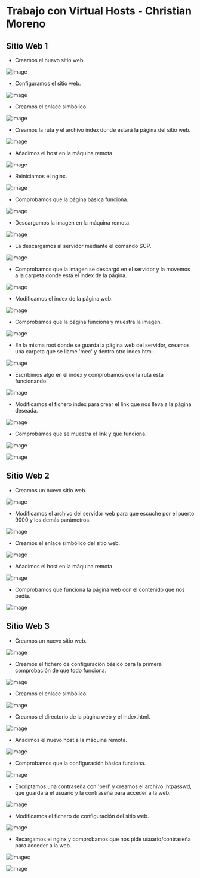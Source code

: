 # Trabajo con Virtual Hosts - Christian Moreno #

## Sitio Web 1 ##

- Creamos el nuevo sitio web.

![image](https://github.com/christianjmx/imw_christian/blob/main/trim1/ut1/a3_Trabajo_con_Virtual_hosts/web%201/1.png)

- Configuramos el sitio web.

![image](https://github.com/christianjmx/imw_christian/blob/main/trim1/ut1/a3_Trabajo_con_Virtual_hosts/web%201/2.png)

- Creamos el enlace simbólico.

![image](https://github.com/christianjmx/imw_christian/blob/main/trim1/ut1/a3_Trabajo_con_Virtual_hosts/web%201/3.png)

- Creamos la ruta y el archivo index donde estará la página del sitio web.

![image](https://github.com/christianjmx/imw_christian/blob/main/trim1/ut1/a3_Trabajo_con_Virtual_hosts/web%201/4.png)

- Añadimos el host en la máquina remota.

![image](https://github.com/christianjmx/imw_christian/blob/main/trim1/ut1/a3_Trabajo_con_Virtual_hosts/web%201/5.png)

- Reiniciamos el nginx.

![image](https://github.com/christianjmx/imw_christian/blob/main/trim1/ut1/a3_Trabajo_con_Virtual_hosts/web%201/6.png)

- Comprobamos que la página básica funciona.

![image](https://github.com/christianjmx/imw_christian/blob/main/trim1/ut1/a3_Trabajo_con_Virtual_hosts/web%201/7.png)

- Descargamos la imagen en la máquina remota.

![image](https://github.com/christianjmx/imw_christian/blob/main/trim1/ut1/a3_Trabajo_con_Virtual_hosts/web%201/8.png)

- La descargamos al servidor mediante el comando SCP.

![image](https://github.com/christianjmx/imw_christian/blob/main/trim1/ut1/a3_Trabajo_con_Virtual_hosts/web%201/9.png)

- Comprobamos que la imagen se descargó en el servidor y la movemos a la carpeta donde está el index de la página.

![image](https://github.com/christianjmx/imw_christian/blob/main/trim1/ut1/a3_Trabajo_con_Virtual_hosts/web%201/10.png)

- Modificamos el index de la página web.

![image](https://github.com/christianjmx/imw_christian/blob/main/trim1/ut1/a3_Trabajo_con_Virtual_hosts/web%201/11.png)

- Comprobamos que la página funciona y muestra la imagen.

![image](https://github.com/christianjmx/imw_christian/blob/main/trim1/ut1/a3_Trabajo_con_Virtual_hosts/web%201/12.png)

- En la misma root donde se guarda la página web del servidor, creamos una carpeta que se llame 'mec' y dentro otro index.html .

![image](https://github.com/christianjmx/imw_christian/blob/main/trim1/ut1/a3_Trabajo_con_Virtual_hosts/web%201/prueba%202/1.png)

- Escribimos algo en el index y comprobamos que la ruta está funcionando.

![image](https://github.com/christianjmx/imw_christian/blob/main/trim1/ut1/a3_Trabajo_con_Virtual_hosts/web%201/prueba%202/2.png)

- Modificamos el fichero index para crear el link que nos lleva a la página deseada.

![image](https://github.com/christianjmx/imw_christian/blob/main/trim1/ut1/a3_Trabajo_con_Virtual_hosts/web%201/prueba%202/3.png)

- Comprobamos que se muestra el link y que funciona.

![image](https://github.com/christianjmx/imw_christian/blob/main/trim1/ut1/a3_Trabajo_con_Virtual_hosts/web%201/prueba%202/4.png)

![image](https://github.com/christianjmx/imw_christian/blob/main/trim1/ut1/a3_Trabajo_con_Virtual_hosts/web%201/prueba%202/5.png)

## Sitio Web 2 ##

- Creamos un nuevo sitio web.

![image](https://github.com/christianjmx/imw_christian/blob/main/trim1/ut1/a3_Trabajo_con_Virtual_hosts/web%202/1.png)

- Modificamos el archivo del servidor web para que escuche por el puerto 9000 y los demás parámetros.

![image](https://github.com/christianjmx/imw_christian/blob/main/trim1/ut1/a3_Trabajo_con_Virtual_hosts/web%202/2.png)

- Creamos el enlace simbólico del sitio web.

![image](https://github.com/christianjmx/imw_christian/blob/main/trim1/ut1/a3_Trabajo_con_Virtual_hosts/web%202/3.png)

- Añadimos el host en la máquina remota.

![image](https://github.com/christianjmx/imw_christian/blob/main/trim1/ut1/a3_Trabajo_con_Virtual_hosts/web%202/4.png)

- Comprobamos que funciona la página web con el contenido que nos pedía.

![image](https://github.com/christianjmx/imw_christian/blob/main/trim1/ut1/a3_Trabajo_con_Virtual_hosts/web%202/5.png)

## Sitio Web 3 ##

- Creamos un nuevo sitio web.

![image](https://github.com/christianjmx/imw_christian/blob/main/trim1/ut1/a3_Trabajo_con_Virtual_hosts/web%203/1.png)

- Creamos el fichero de configuración básico para la primera comprobación de que todo funciona.

![image](https://github.com/christianjmx/imw_christian/blob/main/trim1/ut1/a3_Trabajo_con_Virtual_hosts/web%203/2.png)

- Creamos el enlace simbólico.

![image](https://github.com/christianjmx/imw_christian/blob/main/trim1/ut1/a3_Trabajo_con_Virtual_hosts/web%203/3.png)

- Creamos el directorio de la página web y el index.html.

![image](https://github.com/christianjmx/imw_christian/blob/main/trim1/ut1/a3_Trabajo_con_Virtual_hosts/web%203/4.png)

- Añadimos el nuevo host a la máquina remota.

![image](https://github.com/christianjmx/imw_christian/blob/main/trim1/ut1/a3_Trabajo_con_Virtual_hosts/web%203/5.png)

- Comprobamos que la configuración básica funciona.

![image](https://github.com/christianjmx/imw_christian/blob/main/trim1/ut1/a3_Trabajo_con_Virtual_hosts/web%203/6.png)

- Encriptamos una contraseña con 'perl' y creamos el archivo .htpasswd, que guardará el usuario y la contraseña para acceder a la web.

![image](https://github.com/christianjmx/imw_christian/blob/main/trim1/ut1/a3_Trabajo_con_Virtual_hosts/web%203/7.png)

- Modificamos el fichero de configuración del sitio web.

![image](https://github.com/christianjmx/imw_christian/blob/main/trim1/ut1/a3_Trabajo_con_Virtual_hosts/web%203/8.png)

- Recargamos el nginx y comprobamos que nos pide usuario/contraseña para acceder a la web.

![image](https://github.com/christianjmx/imw_christian/blob/main/trim1/ut1/a3_Trabajo_con_Virtual_hosts/web%203/9.png)ç

![image](https://github.com/christianjmx/imw_christian/blob/main/trim1/ut1/a3_Trabajo_con_Virtual_hosts/web%203/10.png)
























